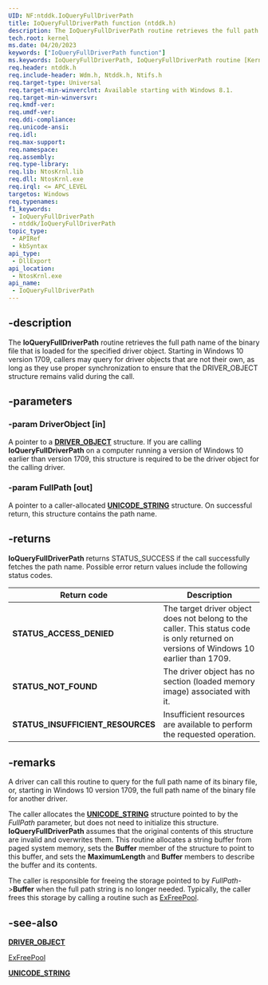 ```yaml
---
UID: NF:ntddk.IoQueryFullDriverPath
title: IoQueryFullDriverPath function (ntddk.h)
description: The IoQueryFullDriverPath routine retrieves the full path name of the binary file that is loaded for the specified driver object.
tech.root: kernel
ms.date: 04/20/2023
keywords: ["IoQueryFullDriverPath function"]
ms.keywords: IoQueryFullDriverPath, IoQueryFullDriverPath routine [Kernel-Mode Driver Architecture], kernel.ioqueryfulldriverpath, wdm/IoQueryFullDriverPath
req.header: ntddk.h
req.include-header: Wdm.h, Ntddk.h, Ntifs.h
req.target-type: Universal
req.target-min-winverclnt: Available starting with Windows 8.1.
req.target-min-winversvr: 
req.kmdf-ver: 
req.umdf-ver: 
req.ddi-compliance: 
req.unicode-ansi: 
req.idl: 
req.max-support: 
req.namespace: 
req.assembly: 
req.type-library: 
req.lib: NtosKrnl.lib
req.dll: NtosKrnl.exe
req.irql: <= APC_LEVEL
targetos: Windows
req.typenames: 
f1_keywords:
 - IoQueryFullDriverPath
 - ntddk/IoQueryFullDriverPath
topic_type:
 - APIRef
 - kbSyntax
api_type:
 - DllExport
api_location:
 - NtosKrnl.exe
api_name:
 - IoQueryFullDriverPath
---
```


## -description

The **IoQueryFullDriverPath** routine retrieves the full path name of the binary file that is loaded for the specified driver object. Starting in Windows 10 version 1709, callers may query for driver objects that are not their own, as long as they use proper synchronization to ensure that the DRIVER_OBJECT structure remains valid during the call.

## -parameters

### -param DriverObject [in]

A pointer to a [**DRIVER_OBJECT**](/windows-hardware/drivers/ddi/wdm/ns-wdm-_driver_object) structure. If you are calling **IoQueryFullDriverPath** on a computer running a version of Windows 10 earlier than version 1709, this structure is required to be the driver object for the calling driver.

### -param FullPath [out]

A pointer to a caller-allocated [**UNICODE_STRING**](/windows/win32/api/ntdef/ns-ntdef-_unicode_string) structure. On successful return, this structure contains the path name.

## -returns

**IoQueryFullDriverPath** returns STATUS_SUCCESS if the call successfully fetches the path name. Possible error return values include the following status codes.

| Return code | Description |
|--|--|
| **STATUS_ACCESS_DENIED** | The target driver object does not belong to the caller. This status code is only returned on versions of Windows 10 earlier than 1709. |
| **STATUS_NOT_FOUND** | The driver object has no section (loaded memory image) associated with it. |
| **STATUS_INSUFFICIENT_RESOURCES** | Insufficient resources are available to perform the requested operation. |

## -remarks

A driver can call this routine to query for the full path name of its binary file, or, starting in Windows 10 version 1709, the full path name of the binary file for another driver.

The caller allocates the [**UNICODE_STRING**](/windows/win32/api/ntdef/ns-ntdef-_unicode_string) structure pointed to by the *FullPath* parameter, but does not need to initialize this structure. **IoQueryFullDriverPath** assumes that the original contents of this structure are invalid and overwrites them. This routine allocates a string buffer from paged system memory, sets the **Buffer** member of the structure to point to this buffer, and sets the **MaximumLength** and **Buffer** members to describe the buffer and its contents.

The caller is responsible for freeing the storage pointed to by *FullPath*->**Buffer** when the full path string is no longer needed. Typically, the caller frees this storage by calling a routine such as [ExFreePool](/windows-hardware/drivers/ddi/ntddk/nf-ntddk-exfreepool).

## -see-also

[**DRIVER_OBJECT**](/windows-hardware/drivers/ddi/wdm/ns-wdm-_driver_object)

[ExFreePool](/windows-hardware/drivers/ddi/ntddk/nf-ntddk-exfreepool)

[**UNICODE_STRING**](/windows/win32/api/ntdef/ns-ntdef-_unicode_string)

